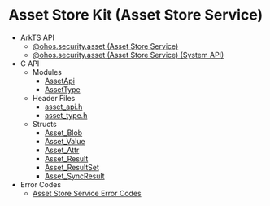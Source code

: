# Asset Store Kit (Asset Store Service)

- ArkTS API<!--asset-store-arkts-->
  - [@ohos.security.asset (Asset Store Service)](js-apis-asset.md)
  <!--Del-->
  - [@ohos.security.asset (Asset Store Service) (System API)](js-apis-asset-sys.md)
  <!--DelEnd-->
- C API<!--asset-store-c-->
  - Modules<!--asset-store-module-->
    - [AssetApi](capi-assetapi.md)
    - [AssetType](capi-assettype.md)
  - Header Files<!--asset-store-headerfile-->
    - [asset_api.h](capi-asset-api-h.md)
    - [asset_type.h](capi-asset-type-h.md)
  - Structs<!--asset-store-struct-->
    - [Asset_Blob](capi-assettype-asset-blob.md)
    - [Asset_Value](capi-assettype-asset-value.md)
    - [Asset_Attr](capi-assettype-asset-attr.md)
    - [Asset_Result](capi-assettype-asset-result.md)
    - [Asset_ResultSet](capi-assettype-asset-resultset.md)
    - [Asset_SyncResult](capi-assettype-asset-syncresult.md)
- Error Codes<!--asset-store-arkts-errcode-->
  - [Asset Store Service Error Codes](errorcode-asset.md)
